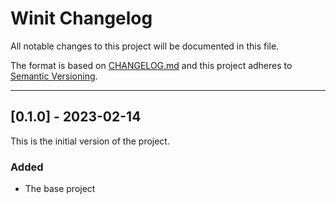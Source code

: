 
# Winit Changelog

All notable changes to this project will be documented in this file.

The format is based on [CHANGELOG.md][CHANGELOG.md]
and this project adheres to [Semantic Versioning][Semantic Versioning].

<!-- 
TEMPLATE

## [major.minor.patch] - yyyy-mm-dd

A message that notes the main changes in the update.

### Added

### Changed

### Deprecated

### Fixed

### Removed

### Security

_______________________________________________________________________________
 
 -->

<!--
EXAMPLE

## [0.2.0] - 2021-06-02

Lorem Ipsum dolor sit amet.

### Added

- Cat pictures hidden in the library
- Added beeswax to the gears

### Changed

- Updated localisation files

-->

<!--
_______________________________________________________________________________

## [0.1.1] - YYYY-MM-DD

In-progress update goes here.

### Added

- Stuff

### Changed

- Updated localisation files

-->

_______________________________________________________________________________

## [0.1.0] - 2023-02-14

This is the initial version of the project.

### Added

- The base project

[CHANGELOG.md]: https://web.archive.org/web/20220330064336/https://changelog.md/
[Semantic Versioning]: http://semver.org/

<!-- markdownlint-configure-file {
    "MD022": false,
    "MD024": false,
    "MD030": false,
    "MD032": false
} -->
<!--
    MD022: Blanks around headings
    MD024: No duplicate headings
    MD030: Spaces after list markers
    MD032: Blanks around lists
-->
